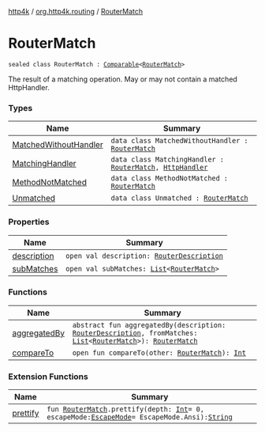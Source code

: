 [http4k](../../index.md) / [org.http4k.routing](../index.md) / [RouterMatch](./index.md)

# RouterMatch

`sealed class RouterMatch : `[`Comparable`](https://kotlinlang.org/api/latest/jvm/stdlib/kotlin/-comparable/index.html)`<`[`RouterMatch`](./index.md)`>`

The result of a matching operation. May or may not contain a matched HttpHandler.

### Types

| Name | Summary |
|---|---|
| [MatchedWithoutHandler](-matched-without-handler/index.md) | `data class MatchedWithoutHandler : `[`RouterMatch`](./index.md) |
| [MatchingHandler](-matching-handler/index.md) | `data class MatchingHandler : `[`RouterMatch`](./index.md)`, `[`HttpHandler`](../../org.http4k.core/-http-handler.md) |
| [MethodNotMatched](-method-not-matched/index.md) | `data class MethodNotMatched : `[`RouterMatch`](./index.md) |
| [Unmatched](-unmatched/index.md) | `data class Unmatched : `[`RouterMatch`](./index.md) |

### Properties

| Name | Summary |
|---|---|
| [description](description.md) | `open val description: `[`RouterDescription`](../-router-description/index.md) |
| [subMatches](sub-matches.md) | `open val subMatches: `[`List`](https://kotlinlang.org/api/latest/jvm/stdlib/kotlin.collections/-list/index.html)`<`[`RouterMatch`](./index.md)`>` |

### Functions

| Name | Summary |
|---|---|
| [aggregatedBy](aggregated-by.md) | `abstract fun aggregatedBy(description: `[`RouterDescription`](../-router-description/index.md)`, fromMatches: `[`List`](https://kotlinlang.org/api/latest/jvm/stdlib/kotlin.collections/-list/index.html)`<`[`RouterMatch`](./index.md)`>): `[`RouterMatch`](./index.md) |
| [compareTo](compare-to.md) | `open fun compareTo(other: `[`RouterMatch`](./index.md)`): `[`Int`](https://kotlinlang.org/api/latest/jvm/stdlib/kotlin/-int/index.html) |

### Extension Functions

| Name | Summary |
|---|---|
| [prettify](../../org.http4k.routing.inspect/prettify.md) | `fun `[`RouterMatch`](./index.md)`.prettify(depth: `[`Int`](https://kotlinlang.org/api/latest/jvm/stdlib/kotlin/-int/index.html)` = 0, escapeMode: `[`EscapeMode`](../../org.http4k.routing.inspect/-escape-mode/index.md)` = EscapeMode.Ansi): `[`String`](https://kotlinlang.org/api/latest/jvm/stdlib/kotlin/-string/index.html) |
